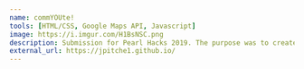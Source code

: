 ```yaml
---
name: commYOUte!
tools: [HTML/CSS, Google Maps API, Javascript]
image: https://i.imgur.com/H1BsNSC.png
description: Submission for Pearl Hacks 2019. The purpose was to create a platform for transportation advocacy by collecting commuting data.
external_url: https://jpitche1.github.io/
---
```

